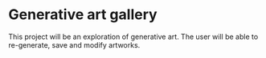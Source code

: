 # Generative art gallery

This project will be an exploration of generative art. The user will be able to re-generate, save and modify artworks.